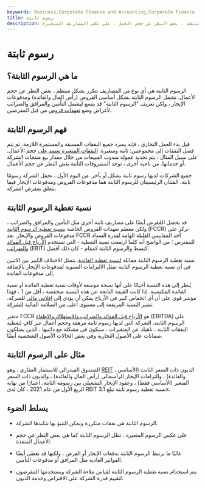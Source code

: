 ```yaml
---
keywords: Business,Corporate Finance and Accounting,Corporate Finance
title: رسوم ثابتة
description: الرسوم الثابتة هي أي نوع من المصاريف الثابتة التي تتكرر بشكل منتظم ، بغض النظر عن حجم العمل ، على عكس المصاريف المتغيرة.
---
```


# رسوم ثابتة
## ما هي الرسوم الثابتة؟

الرسوم الثابتة هي أي نوع من المصاريف تتكرر بشكل منتظم ، بغض النظر عن حجم الأعمال. تشمل الرسوم الثابتة بشكل أساسي القروض (رأس المال والفائدة) ومدفوعات الإيجار ، ولكن تعريف "الرسوم الثابتة" قد يتسع ليشمل التأمين والمرافق والضرائب لأغراض وضع [تعهدات قروض](/covenant) من قبل المقرضين.

## فهم الرسوم الثابتة

قبل بدء العمل التجاري ، فإنه يسرد جميع النفقات المسبقة والمستمرة اللازمة. ثم يتم فصل النفقات إلى مجموعتين: ثابتة ومتغيرة. [النفقات المتغيرة تعتمد على](/variablecost) حجم الأعمال. على سبيل المثال ، يتم تحديد عمولة مندوب المبيعات من خلال مقدار بيع منتجات الشركة أو خدماتها. من ناحية أخرى ، توجد المصروفات الثابتة بغض النظر عن حجم الأعمال.

جميع الشركات لديها رسوم ثابتة بشكل أو بآخر. من اليوم الأول ، تحمل الشركة رسومًا ثابتة. الفئتان الرئيسيتان للرسوم الثابتة هما مدفوعات القروض ومدفوعات الإيجار فيما يتعلق بمقرض الشركة.

## نسبة تغطية الرسوم الثابتة

قد يحصل المُقرض أيضًا على مصاريف ثابتة أخرى مثل التأمين والمرافق والضرائب ، ولكن معظم تعهدات القروض الخاصة [بنسبة تغطية الرسوم الثابتة](/fixed-chargecoverageratio) (FCCR) تركز على مدفوعات القروض والإيجار. تعد FCCR أحد المقاييس القليلة الهامة لقدرة السداد للمقترض ؛ من الواضح أنه كلما ارتفعت نسبة التغطية - التي تستخدم [الأرباح قبل الفوائد والضرائب](/ebit) (EBIT) كبسط والرسوم الثابتة كمقام - كان ذلك أفضل.

نسبة تغطية الرسوم الثابتة مماثلة [لنسبة تغطية الفائدة](/interestcoverageratio). يتمثل الاختلاف الكبير بين الاثنين في أن نسبة تغطية الرسوم الثابتة تمثل الالتزامات السنوية لمدفوعات الإيجار بالإضافة إلى مدفوعات الفائدة.

يُنظر إلى هذه النسبة أحيانًا على أنها نسخة موسعة لأوقات نسبة تغطية الفائدة أو نسبة الفائدة المكتسبة. إذا كانت القيمة الناتجة عن هذه النسبة منخفضة ، أقل من 1 ، فهذا مؤشر قوي على أن أي انخفاض كبير في الأرباح يمكن أن يؤدي إلى [إفلاس مالي](/insolvency) للشركة. تشير النسبة المرتفعة إلى مستوى أعلى من السلامة المالية للشركة.

متغير FCCR هو [الأرباح قبل الفوائد والضرائب والاستهلاك والإطفاء](/ebitda) (EBITDA) على الرسوم الثابتة. الشركة التي لديها رسوم ثابتة مرهقة وحجم أعمال غير كافٍ لتغطية النفقات الثابتة ، ناهيك عن المتغيرات ، ستكون في مشكلة مع دائنيها ، الذين يمتلكون ضمانات على الأصول التجارية وفي بعض الحالات الأصول الشخصية أيضًا.

## مثال على الرسوم الثابتة

الصندوق الفيدرالي للاستثمار العقاري ، وهو [REIT](/reit) ، الديون ذات السعر الثابت (الأساسي والفائدة) ، والتزامات الإيجار الرأسمالي (رأس المال والفائدة) ، والديون ذات السعر المتغير (الأساسي فقط) ، وعقود الإيجار التشغيلي بين رسومه الثابتة. اعتبارًا من نهاية الربع الأول من عام 2021 ، كان لدى REIT نسبة تغطية رسوم ثابتة تبلغ 3.1x.

## يسلط الضوء

- الرسوم الثابتة هي نفقات متكررة ويمكن التنبؤ بها تتكبدها الشركة.

- على عكس الرسوم المتغيرة ، تظل الرسوم الثابتة كما هي بغض النظر عن حجم الأعمال المنفذة.

- غالبًا ما ترتبط الرسوم الثابتة بدفعات الإيجار أو القرض ، ولكنها قد تغطي أيضًا الفواتير العادية مثل المرافق أو مدفوعات التأمين.

- يتم استخدام نسبة تغطية الرسوم الثابتة لقياس ملاءة الشركة ويستخدمها المقرضون لتقييم قدرة الشركة على الاقتراض وخدمة الديون.

